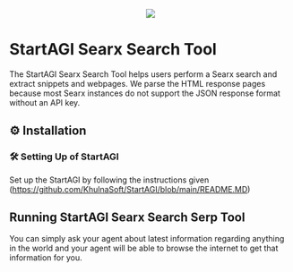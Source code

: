 <p align=center>
<a href="https://startagi.co"><img src=https://startagi.co/wp-content/uploads/2023/05/StartAGI_icon.png></a>
</p>

# StartAGI Searx Search Tool

The StartAGI Searx Search Tool helps users perform a Searx search and extract snippets and webpages. We parse the HTML response pages because most Searx instances do not support the JSON response format without an API key.

## ⚙️ Installation

### 🛠 **Setting Up of StartAGI**
Set up the StartAGI by following the instructions given (https://github.com/KhulnaSoft/StartAGI/blob/main/README.MD)

## Running StartAGI Searx Search Serp Tool

You can simply ask your agent about latest information regarding anything in the world and your agent will be able to browse the internet to get that information for you. 
